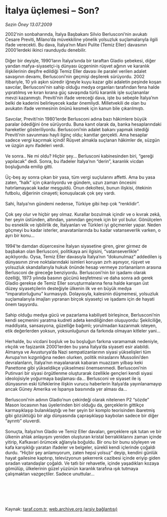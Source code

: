 # İtalya üçlemesi – Son?

*Sezin Öney 13.07.2009*

<div class="taraf_structure_2col_1zq">
<div class="margen_n">



 <p>2002’nin sonbaharında, İtalya Başbakanı Silvio Berlusconi’nin avukatı Cesare Previti, Milano’da müvekkiline yönelik yolsuzluk suçlamalarıyla ilgili ifade verecekti. Bu dava, İtalya’nın Mani Pulite (Temiz Eller) davasının 2000’lerdeki ikinci raunduydu denebilir. <br/><br/>Diğer bir deyişle, 1990’ların İtalya’sında bir taraftan Gladio şebekesi, diğer yandan mafya-siyasetçi-iş dünyası üçgeninin rüşvet ağının ve karanlık ilişkilerinin deşifre edildiği Temiz Eller davası ile paralel verilen adalet savaşının devamı, Berlusconi’nin geçmişi deşilerek sürüyordu. 2002 itibariyle, 10 yılı aşkın süredir iğneyle kuyu kazar gibi adaletin peşinde koşan savcılar, Berlusconi’nin sahip olduğu medya organları tarafından fena halde yıpratılmış ve kıran kırana güç savaşında türlü karanlık işle suçlananlar mevzi kazanmıştı. Previti’nin ifade vereceği dava, işte bu sebeple İtalya’nın belki de kaderini belirleyecek kadar önemliydi. Milletvekili de olan bu avukatın ifade vermesinin önünü kesmek için kanun bile çıkarılmıştı. <br/><br/>Savcılar, Previti’nin 1980’lerde Berlusconi adına bazı hâkimlere büyük paralar ödediğini öne sürüyordu. Buna kanıt olarak da, banka hesaplarındaki hareketler gösteriliyordu. Berlusconi’nin adalet bakanı yapmak istediği Previti’nin savunması hayli ilginç oldu; kanıtlar gerçekti. Ama hesaplar sadece vergi kaçırmak içindi! Rüşvet almakla suçlanan hâkimler de, süzgün ve üzgün aynı ifadeleri verdi. <br/><br/>Ve sonra.. Ne mi oldu? Hiçbir şey... Berlusconi kabinesinden biri, “gereği yapılacak” dedi. Sonra, bu ifadeler İtalya’nın “derin”, karanlık vicdan boşluğunda emilip gitti. <br/><br/>Üç-beş ay sonra çıkan bir yasa, tüm vergi suçlularını affetti. Ama bu yasa zaten, “halk” için çıkarılıyordu ve gündem, uzun zaman öncesini hatırlamayacak kadar meşguldü. Onun dekoltesi, bunun ilişkisi, ötekinin futbolu, diğerinin cinayeti; konuşulacak çok şey vardı. <br/><br/>Sahi, İtalya’nın gündemi nedense, Türkiye gibi hep çok “renklidir”. <br/><br/>Çok şey olur ve hiçbir şey olmaz. Kurallar bozulmak içindir ve o kıvrak zekâ, her şeyin üstünden, altından, yanından geçmek için bir yol bulur. Gönülçelen bu esneklik ve işbilirlik de, İtalyanları ve Türkleri iyi göçmenler yapar. Neden göçmeyi bu kadar isterler, anavatanlarında bu kadar vatanseverlik varken, o ayrı bir konu... <br/><br/>1994’te damdan düşercesine İtalyan siyasetine giren, girer girmez de başbakan olan Berlusconi, politikaya ani ilgisini, “vatanseverlikle” açıklıyordu. Oysa, Temiz Eller davasıyla İtalya’nın “dokunulmaz” addedilen iş dünyasının zirve noktalarındaki isimleri koruyan zırh aşınıyor, rüşvet ve yolsuzluk skandallarıyla hukuk önünde hesap vermeye zorlananların arasına Berlusconi de gireceğe benziyordu. Berlusconi’nin bir işadamı olarak özelliği, 1973 yılında basının gücünü keşfetmesi ve daha sonra adı gerek Gladio gerekse de Temiz Eller soruşturmalarına fena halde karışan üst düzey siyasetçilerin desteğiyle ülkenin ilk ve en büyük medya “imparatorluğunu” kurmasıydı. Dolayısıyla, kalesinin düşmemesi, yolsuzluk suçlamalarıyla imajları yıpranan birçok siyasetçi ve işadamı için de hayati önem taşıyordu. <br/><br/>Sahip olduğu medya gücü ve pazarlama kabiliyeti birleşince, Berlusconi’nin kendi seçmenini yaratma kudreti adeta kendiliğinden oluşuyordu: Şekilciliğe, maddiyata, sansasyona, güzelliğe bağımlı; yorulmadan kazanmak isteyen, etik değerlerden yoksun, yoksunluğunun da farkında olmayan kitleler yani... <br/><br/>Herhalde, bu vicdani boşluk ve bu boşluğun farkına varamamak nedeniyle, ırkçılık ve faşizanlık 2000’lerden bu yana İtalya’da siyaseti esir alabildi. Almanya ve Avusturya’da Nazi sempatizanlarının siyasi yükselişleri tüm Avrupa’nın kızgınlığına neden olurken, politik miraslarını Mussolini’den devralanların, İtalya’nın mayalanarak kabaran muazzam yılbaşı keki Panettone gibi yükseldikçe yükselmesi önemsenmedi. Berlusconi’nin Putinvari bir siyasi örgütlenme oluşturarak özellikle gençleri kendi siyasi ideolojisiyle yoğurmaya başlaması da... Berlusconi ve siyaset ile iş dünyasının eski tüfeklerine ilişkin vurucu haberlerin İtalya’da yayınlanamayıp ancak Güney Amerika ve İspanya basınında yer alması da... <br/><br/>Berlusconi’nin adının Gladio’nun çekirdeği olarak nitelenen P2 “sözde” Mason locasının has üyelerinden biri olduğu da, gerçeklerin gittikçe karmaşıklaşıp bulanıklaştığı ve her şeyin bir komplo teorisinden ibaretmiş gibi gözüktüğü bir algı dünyasında çapraşıklaşıp kaybolan sadece bir diğer “ayrıntı” oluverdi. <br/><br/>Sonuçta, İtalya’nın Gladio ve Temiz Eller davaları, gerçeklere ışık tutan ve bir ülkenin ahlak anlayışını yeniden oluşturan kristal berraklıklarını zaman içinde yitirip, Kafkavari örümcek ağlarıyla boğuldu. Bir onu bir bunu söyleyen ve kafa karışıklığı yaratan ifadeler ve belgeler, sürekli kendi içlerinde çoğaldı durdu. “Hiçbir şey anlamıyorum, zaten hepsi yolsuz” deyip, kendini günlük hayat gailesine kaptırıp, televizyonun şekerrenk cazibesi içinde eriyip giden sıradan vatandaşlar çoğaldı. Ve tatlı bir rehavetle, içinde yaşadıkları kozaya gömülüp, ülkelerinin güzel yüzünün karanlık tarafına ışık tutmaya çalışmaktan vazgeçtiler. Sadece unuttular...</p>
<br/>
<br/>
<br/>



<br/>


<div id="taraf_not">
</div>

</div>


</div>

Kaynak: [taraf.com.tr](http://taraf.com.tr:80/makale/6516.htm), [web.archive.org (arşiv bağlantısı)](http://web.archive.org/web/20091124184645/http://taraf.com.tr:80/makale/6516.htm)

